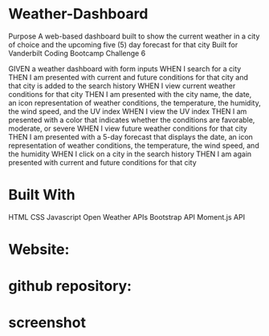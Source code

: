 # Weather-Dashboard

Purpose
A web-based dashboard built to show the current weather in a city of choice and the upcoming five (5) day forecast for that city Built for Vanderbilt Coding Bootcamp Challenge 6

GIVEN a weather dashboard with form inputs
WHEN I search for a city
THEN I am presented with current and future conditions for that city and that city is added to the search history
WHEN I view current weather conditions for that city
THEN I am presented with the city name, the date, an icon representation of weather conditions, the temperature, the humidity, the wind speed, and the UV index
WHEN I view the UV index
THEN I am presented with a color that indicates whether the conditions are favorable, moderate, or severe
WHEN I view future weather conditions for that city
THEN I am presented with a 5-day forecast that displays the date, an icon representation of weather conditions, the temperature, the wind speed, and the humidity
WHEN I click on a city in the search history
THEN I am again presented with current and future conditions for that city

# Built With
HTML
CSS
Javascript
Open Weather APIs
Bootstrap API
Moment.js API
# Website:
# github repository:
# screenshot

